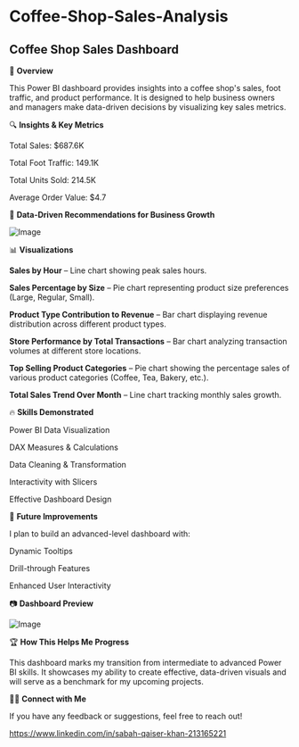 # Coffee-Shop-Sales-Analysis

## Coffee Shop Sales Dashboard

📌 **Overview**

This Power BI dashboard provides insights into a coffee shop's sales, foot traffic, and product performance. It is designed to help business owners and managers make data-driven decisions by visualizing key sales metrics.

🔍 **Insights & Key Metrics**

Total Sales: $687.6K

Total Foot Traffic: 149.1K

Total Units Sold: 214.5K

Average Order Value: $4.7

📌 **Data-Driven Recommendations for Business Growth**

![Image](https://github.com/user-attachments/assets/e804052a-d025-44d9-a04d-8122f11ec49e)

📊 **Visualizations**

**Sales by Hour** – Line chart showing peak sales hours.

**Sales Percentage by Size** – Pie chart representing product size preferences (Large, Regular, Small).

**Product Type Contribution to Revenue** – Bar chart displaying revenue distribution across different product types.

**Store Performance by Total Transactions** – Bar chart analyzing transaction volumes at different store locations.

**Top Selling Product Categories** – Pie chart showing the percentage sales of various product categories (Coffee, Tea, Bakery, etc.).

**Total Sales Trend Over Month** – Line chart tracking monthly sales growth.

🔥 **Skills Demonstrated**

Power BI Data Visualization

DAX Measures & Calculations

Data Cleaning & Transformation

Interactivity with Slicers

Effective Dashboard Design

🚀 **Future Improvements**

I plan to build an advanced-level dashboard with:

Dynamic Tooltips

Drill-through Features

Enhanced User Interactivity

📷 **Dashboard Preview**

![Image](https://github.com/user-attachments/assets/290fac3f-39be-4c42-99aa-491555516c27)

🏆 **How This Helps Me Progress**

This dashboard marks my transition from intermediate to advanced Power BI skills. It showcases my ability to create effective, data-driven visuals and will serve as a benchmark for my upcoming projects.

👨‍💻 **Connect with Me**

If you have any feedback or suggestions, feel free to reach out!

https://www.linkedin.com/in/sabah-qaiser-khan-213165221
